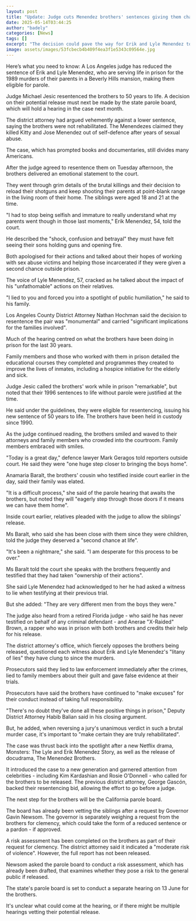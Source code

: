 ```yaml
---
layout: post
title: "Update: Judge cuts Menendez brothers' sentences giving them chance of parole"
date: 2025-05-14T03:44:25
author: "badely"
categories: [News]
tags: []
excerpt: "The decision could pave the way for Erik and Lyle Menendez to be freed, in a case that still divides the US."
image: assets/images/53fcbecb4b409f4ea3f1e5343c09564e.jpg
---
```


Here’s what you need to know: A Los Angeles judge has reduced the sentence of Erik and Lyle Menendez, who are serving life in prison for the 1989 murders of their parents in a Beverly Hills mansion, making them eligible for parole.

Judge Michael Jesic resentenced the brothers to 50 years to life. A decision on their potential release must next be made by the state parole board, which will hold a hearing in the case next month.

The district attorney had argued vehemently against a lower sentence, saying the brothers were not rehabilitated. The Menendezes claimed they killed Kitty and Jose Menendez out of self-defence after years of sexual abuse.

The case, which has prompted books and documentaries, still divides many Americans. 

After the judge agreed to resentence them on Tuesday afternoon, the brothers delivered an emotional statement to the court. 

They went through grim details of the brutal killings and their decision to reload their shotguns and keep shooting their parents at point-blank range in the living room of their home. The siblings were aged 18 and 21 at the time.

"I had to stop being selfish and immature to really understand what my parents went though in those last moments," Erik Menendez, 54, told the court.

He described the "shock, confusion and betrayal" they must have felt seeing their sons holding guns and opening fire.

Both apologised for their actions and talked about their hopes of working with sex abuse victims and helping those incarcerated if they were given a second chance outside prison. 

The voice of Lyle Menendez, 57, cracked as he talked about the impact of his "unfathomable" actions on their relatives.

"I lied to you and forced you into a spotlight of public humiliation," he said to his family.

Los Angeles County District Attorney Nathan Hochman said the decision to resentence the pair was "monumental" and carried "significant implications for the families involved".

Much of the hearing centred on what the brothers have been doing in prison for the last 30 years. 

Family members and those who worked with them in prison detailed the educational courses they completed and programmes they created to improve the lives of inmates, including a hospice initiative for the elderly and sick.

Judge Jesic called the brothers' work while in prison "remarkable", but noted that their 1996 sentences to life without parole were justified at the time. 

He said under the guidelines, they were eligible for resentencing, issuing his new sentence of 50 years to life. The brothers have been held in custody since 1990.

As the judge continued reading, the brothers smiled and waved to their attorneys and family members who crowded into the courtroom. Family members embraced with smiles. 

"Today is a great day," defence lawyer Mark Geragos told reporters outside court. He said they were "one huge step closer to bringing the boys home". 

Anamaria Baralt, the brothers' cousin who testified inside court earlier in the day, said their family was elated. 

"It is a difficult process," she said of the parole hearing that awaits the brothers, but noted they will "eagerly step through those doors if it means we can have them home".

Inside court earlier, relatives pleaded with the judge to allow the siblings' release.

Ms Baralt, who said she has been close with them since they were children, told the judge they deserved a "second chance at life".

"It's been a nightmare," she said. "I am desperate for this process to be over."

Ms Baralt told the court she speaks with the brothers frequently and testified that they had taken "ownership of their actions". 

She said Lyle Menendez had acknowledged to her he had asked a witness to lie when testifying at their previous trial.

But she added: "They are very different men from the boys they were."

The judge also heard from a retired Florida judge - who said he has never testified on behalf of any criminal defendant - and Anerae "X-Raided" Brown, a rapper who was in prison with both brothers and credits their help for his release.

The district attorney's office, which fiercely opposes the brothers being released, questioned each witness about Erik and Lyle Menendez's "litany of lies" they have clung to since the murders.

Prosecutors said they lied to law enforcement immediately after the crimes, lied to family members about their guilt and gave false evidence at their trials.

Prosecutors have said the brothers have continued to "make excuses" for their conduct instead of taking full responsibility. 

"There's no doubt they've done all these positive things in prison," Deputy District Attorney Habib Balian said in his closing argument. 

But, he added, when reversing a jury's unanimous verdict in such a brutal murder case, it's important to "make certain they are truly rehabilitated".

The case was thrust back into the spotlight after a new Netflix drama, Monsters: The Lyle and Erik Menendez Story, as well as the release of docudrama, The Menendez Brothers.

It introduced the case to a new generation and garnered attention from celebrities - including Kim Kardashian and Rosie O'Donnell - who called for the brothers to be released. The previous district attorney, George Gascón, backed their resentencing bid, allowing the effort to go before a judge. 

The next step for the brothers will be the California parole board. 

The board has already been vetting the siblings after a request by Governor Gavin Newsom. The governor is separately weighing a request from the brothers for clemency, which could take the form of a reduced sentence or a pardon - if approved.

A risk assessment has been completed on the brothers as part of their request for clemency. The district attorney said it indicated a "moderate risk of violence". However, the full report has not been released. 

Newsom asked the parole board to conduct a risk assessment, which has already been drafted, that examines whether they pose a risk to the general public if released. 

The state's parole board is set to conduct a separate hearing on 13 June for the brothers.

It's unclear what could come at the hearing, or if there might be multiple hearings vetting their potential release. 

